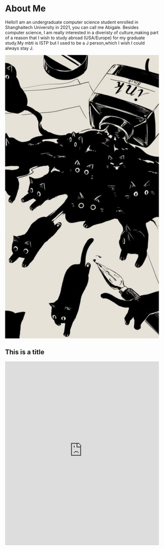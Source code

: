 # About Me
Hello!I am an undergraduate computer science student enrolled in Shanghaitech University in 2021, you can call me Abigale.
Besides computer science, I am really interested in a diveristy of culture,making part of a reason that I wish to study abroad (USA/Europe) for my graduate study.My mbti is ISTP but I used to be a J person,which I wish I could always stay J.


![cats](images/cat.jpeg)

## This is a title

<iframe id="open-web-calendar" 
    style="background:url('https://raw.githubusercontent.com/niccokunzmann/open-web-calendar/master/static/img/loaders/circular-loader.gif') center center no-repeat;"
    src="https://open-web-calendar.hosted.quelltext.eu/calendar.html?url=https%3A%2F%2Fp103-caldav.icloud.com%2Fpublished%2F2%2FMTY2NTk3OTMxNTMxNjY1OUo8a6awil_WGrlsNrQuSH1ZOaMRSXfAZZ5d5fWb3CrQPUdnB6otNujh_W6MbTk1Dbwa0PF7IDZk-sfv5X2ZTZA"
    sandbox="allow-scripts allow-same-origin allow-top-navigation"
    allowTransparency="true" scrolling="no" 
    frameborder="0" height="600px" width="100%"></iframe>